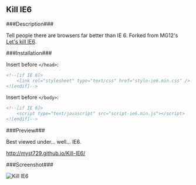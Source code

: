 Kill IE6
--------

###Description###

Tell people there are browsers far better than IE 6. Forked from MG12's [Let's kill IE6](http://www.neoease.com/lets-kill-ie6/).  

###Installation###

Insert before `</head>`:
```html
<!--[if IE 6]>
    <link rel="stylesheet" type="text/css" href="style-ie6.min.css" />
<![endif]-->
```

Insert before `</body>`:
```html
<!--[if IE 6]>
    <script type="text/javascript" src="script-ie6.min.js"></script>
<![endif]-->
```  

###Preview###

Best viewed under... well... IE6.

http://myst729.github.io/Kill-IE6/  

###Screenshot###

![Kill IE6](https://raw.github.com/myst729/Kill-IE6/gh-pages/screenshot.png)
